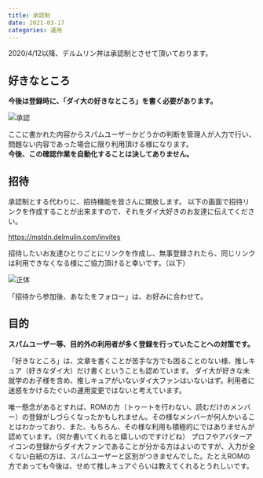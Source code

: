 ```yaml
---
title: 承認制
date: 2021-03-17
categories: 運用
---
```


2020/4/12以降、デルムリン丼は承認制とさせて頂いております。  

## 好きなところ

__今後は登録時に、「ダイ大の好きなところ」を書く必要があります。__

![承認](register.png)

ここに書かれた内容からスパムユーザーかどうかの判断を管理人が人力で行い、問題ない内容であった場合に限り利用頂ける様になります。  
__今後、この確認作業を自動化することは決してありません。__

## 招待

承認制とする代わりに、招待機能を皆さんに開放します。
以下の画面で招待リンクを作成することが出来ますので、それをダイ大好きのお友達に伝えてください。

https://mstdn.delmulin.com/invites

招待したいお友達ひとりごとにリンクを作成し、無事登録されたら、同じリンクは利用できなくなる様にご協力頂けると幸いです。（以下）

![正体](invite.png)

「招待から参加後、あなたをフォロー」は、お好みに合わせて。

## 目的

__スパムユーザー等、目的外の利用者が多く登録を行っていたことへの対策です。__

「好きなところ」は、文章を書くことが苦手な方でも困ることのない様、推しキュア（好きなダイ大）だけ書くということも認めています。
ダイ大が好きな未就学のお子様を含め、推しキュアがいないダイ大ファンはいないはず。利用者に迷惑をかけるたぐいの運用変更ではないと考えています。

唯一懸念があるとすれば、ROMの方（トゥートを行わない、読むだけのメンバー）の登録がしづらくなったかもしれません。その様なメンバーが何人かいることはわかっており、また、もちろん、その様な利用も積極的にではありませんが認めています。（何か書いてくれると嬉しいのですけどね）
プロフやアバターアイコンの登録からダイ大ファンであることが分かる方はよいのですが、入力が全くない白紙の方は、スパムユーザーと区別がつきませんでした。たとえROMの方であっても今後は、せめて推しキュアぐらいは教えてくれるとうれしいです。
